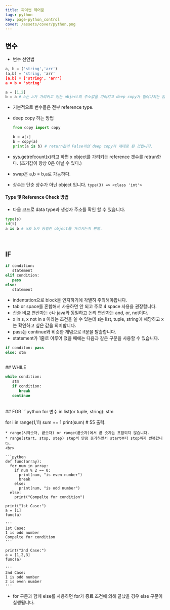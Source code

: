 ```yaml
---
title: 파이썬 제어문
tags: python
key: page-python_control
cover: /assets/cover/python.png
---
```


## 변수

* 변수 선언법
```python
a, b = ('string','arr')
(a,b) = 'string, 'arr'
[a,b] = ['string', 'arr']
a = b = 'string'
```
```python
a = [1,2]
b = a # b는 a가 가리키고 있는 object의 주소값을 가리키고 deep copy가 일어나지는 않습니다.
```
* 기본적으로 변수들은 전부 reference type.
* deep copy 하는 방법

   ```python
   from copy import copy

   b = a[:]
   b = copy(a)
   print(a is b) # return값이 False이면 deep copy가 제대로 된 것입니다.
   ```

* sys.getrefcount(x)라고 하면 x object를 가리키는 reference 갯수를 retrun한다. (초기값이 항상 0은 아닐 수 있다.)
* swap은 a,b = b,a로 가능하다.
* 상수는 단순 상수가 아닌 object 입니다. ```type(3) => <class 'int'>```

#### Type 및 Reference Check 방법

* 다음 코드로 data type과 생성자 주소를 확인 할 수 있습니다.
```python
type(s)
id(t)
a is b # a와 b가 동일한 object를 가리키는지 판별.
```

<br>

## IF

```python
if condition:
   statement
elif condition:
   pass
else:
   statement
```
* indentation으로 block을 인지하기에 각별히 주의해야합니다.
* tab or space를 혼합해서 사용하면 안 되고 주로 4 space 사용을 권장합니다.
* 산술 비교 연산자는 c나 java와 동일하고 논리 연산자는 and, or, not이다.
* x in s, x not in s 이라는 조건을 쓸 수 있는데 s는 list, tuple, string에 해당하고 x는 확인하고 싶은 값을 의미합니다.
* pass는 continue와 비슷한 개념으로 if문을 탈출합니다.
* statement가 1줄로 이루어 졌을 때에는 다음과 같은 구문을 사용할 수 있습니다.
```python
if conditon: pass
else: stm
```

<br>
## WHILE

```python
while condition:
   stm
   if condition:
      break
   continue
```

<br>
## FOR
```python
for  변수 in list(or tuple, string):
    stm

for i in range(1,11)
   sum += 1
print(sum) # 55 출력.
```
* range(시작숫자, 끝숫자) or range(끝숫자)에서 끝 숫자는 포함되지 않습니다.
* range(start, stop, step) step씩 만큼 증가하면서 start부터 stop까지 반복합니다.
<br>

```python
def func(array):
  for num in array:
    if num % 2 == 0:
      print(num, "is even number")
      break
    else:
      print(num, "is odd number")
  else:
    print("Compelte for condition")

print("1st Case:")
a = [1]
func(a)

'''
1st Case:
1 is odd number
Compelte for condition
'''

print("2nd Case:")
a = [1,2,3]
func(a)

'''
2nd Case:
1 is odd number
2 is even number
'''
```
* for 구문과 함께 else를 사용하면 for가 종료 조건에 의해 끝났을 경우 else 구문이 실행됩니다.